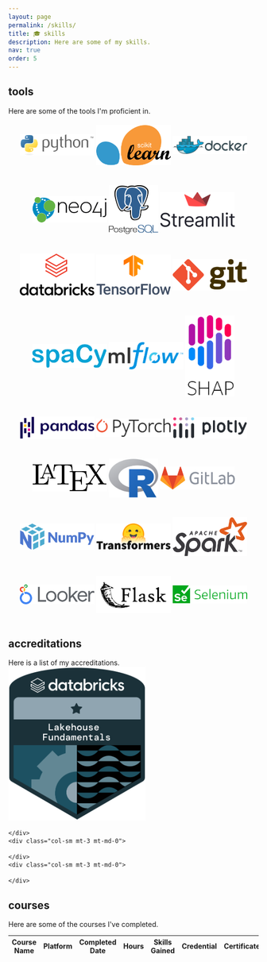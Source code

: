 ```yaml
---
layout: page
permalink: /skills/
title: 🎓 skills
description: Here are some of my skills.
nav: true
order: 5
---
```


<div class="projects">
<h2 class="category">tools</h2>
  Here are some of the tools I'm proficient in.
  <div class="row mt-3">
    <div class="col-sm mt-3 mt-md-0">
      <center>
        <img src="/assets/img/skills/python.png" width="150" style="vertical-align:middle;margin:20px 0px">
        <img src="/assets/img/skills/sklearn.png" width="150" style="vertical-align:middle;margin:20px 0px">
        <img src="/assets/img/skills/docker.png" width="150" style="vertical-align:middle;margin:20px 0px">
        <img src="/assets/img/skills/neo4j.png" width="150" style="vertical-align:middle;margin:20px 0px">
        <img src="/assets/img/skills/postgressql.png" width="100" style="vertical-align:middle;margin:20px 0px">
        <img src="/assets/img/skills/streamlit.png" width="150" style="vertical-align:middle;margin:20px 0px">
      </center>
    </div>
    <div class="col-sm mt-3 mt-md-0">
      <center>
        <img src="/assets/img/skills/databricks.png" width="150" style="vertical-align:middle;margin:20px 0px">
        <img src="/assets/img/skills/tensorflow.png" width="150" style="vertical-align:middle;margin:20px 0px">
        <img src="/assets/img/skills/git.png" width="150" style="vertical-align:middle;margin:20px 0px">
        <img src="/assets/img/skills/spacy.png" width="150" style="vertical-align:middle;margin:20px 0px">
        <img src="/assets/img/skills/mlflow.png" width="150" style="vertical-align:middle;margin:20px 0px">
        <img src="/assets/img/skills/shap.png" width="100" style="vertical-align:middle;margin:20px 0px">
      </center>
    </div>
    <div class="col-sm mt-3 mt-md-0">
      <center>
        <img src="/assets/img/skills/pandas.png" width="150" style="vertical-align:middle;margin:20px 0px">
        <img src="/assets/img/skills/pytorch.png" width="150" style="vertical-align:middle;margin:20px 0px">
        <img src="/assets/img/skills/plotly.png" width="150" style="vertical-align:middle;margin:20px 0px">
        <img src="/assets/img/skills/latex.png" width="150" style="vertical-align:middle;margin:20px 0px">
        <img src="/assets/img/skills/r.png" width="100" style="vertical-align:middle;margin:20px 0px">
        <img src="/assets/img/skills/gitlab.png" width="150" style="vertical-align:middle;margin:20px 0px">
      </center>
    </div>
    <div class="col-sm mt-3 mt-md-0">
      <center>
        <img src="/assets/img/skills/numpy.png" width="150" style="vertical-align:middle;margin:20px 0px">
        <img src="/assets/img/skills/transformers.png" width="150" style="vertical-align:middle;margin:20px 0px">
        <img src="/assets/img/skills/spark.png" width="150" style="vertical-align:middle;margin:20px 0px">
        <img src="/assets/img/skills/looker.png" width="150" style="vertical-align:middle;margin:20px 0px">
        <img src="/assets/img/skills/flask.png" width="150" style="vertical-align:middle;margin:20px 0px">
        <img src="/assets/img/skills/selenium.png" width="150" style="vertical-align:middle;margin:20px 0px">
      </center>
    </div>
  </div>
<h2 class="category">accreditations</h2>
  Here is a list of my accreditations.
  <div class="row mt-3">
    <div class="col-sm mt-3 mt-md-0">
      <a href="https://credentials.databricks.com/55fb7987-70cc-4296-802c-58a4924c76c2#gs.yqniy9" target="_blank">
        <img src="/assets/img/skills/lakehouse_fundamentals.png">
      </a>
    </div>
    <div class="col-sm mt-3 mt-md-0">
      
    </div>
    <div class="col-sm mt-3 mt-md-0">
      
    </div>
    <div class="col-sm mt-3 mt-md-0">
      
    </div>
</div>
<h2 class="category">courses</h2>
  Here are some of the courses I've completed.
  <table
  data-click-to-select="false"
  data-height="780"
  data-pagination="true"
  data-search="true"
  data-toggle="table"
  data-url="{{ '/assets/json/courses.json' | relative_url }}">
  <thead>
    <tr>
      <th data-field="name" data-halign="left" data-align="left" data-sortable="true">Course Name</th>
      <th data-field="platform" data-halign="center" data-align="center" data-sortable="true">Platform</th>
      <th data-field="date" data-halign="center" data-align="center" data-sortable="true">Completed Date</th>
      <th data-field="hours" data-halign="center" data-align="center" data-sortable="true">Hours</th>
      <th data-field="skills" data-halign="left" data-align="left" data-sortable="true">Skills Gained</th>
      <th data-field="credential" data-halign="center" data-align="center" data-sortable="true">Credential</th>
      <th data-field="certificate" data-halign="center" data-align="center" data-sortable="true">Certificate</th>
    </tr>
  </thead>
</table>
</div>
